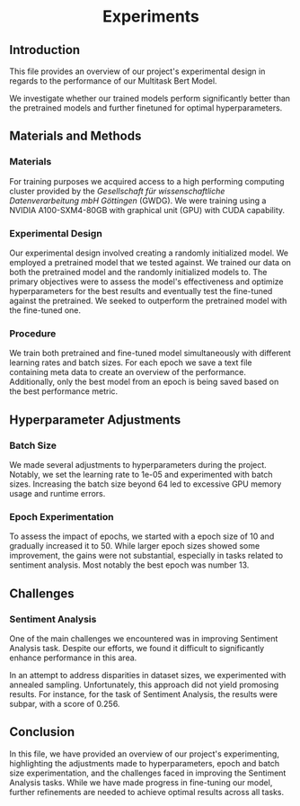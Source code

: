 <div align="center">
<h1> Experiments</h1>
</div>

## Introduction
This file provides an overview of our project's experimental design in regards to the performance of our Multitask Bert Model. 

We investigate whether our trained models perform significantly better than the pretrained models and further finetuned for optimal hyperparameters.

## Materials and Methods

### Materials

For training purposes we acquired access to a high performing computing cluster provided by the _Gesellschaft für wissenschaftliche Datenverarbeitung mbH Göttingen_ (GWDG). We were training using a NVIDIA A100-SXM4-80GB with graphical unit (GPU) with CUDA capability.

### Experimental Design

Our experimental design involved creating a randomly initialized model. We employed a pretrained model that we tested against. We trained our data on both the pretrained model and the randomly initialized models to. The primary objectives were to assess the model's effectiveness and optimize hyperparameters for the best results and eventually test the fine-tuned against the pretrained. We seeked to outperform the pretrained model with the fine-tuned one.

### Procedure

We train both pretrained and fine-tuned model simultaneously with different learning rates and batch sizes. For each epoch we save a text file containing meta data to create an overview of the performance. Additionally, only the best model from an epoch is being saved based on the best performance metric.

## Hyperparameter Adjustments
### Batch Size
We made several adjustments to hyperparameters during the project. Notably, we set the learning rate to 1e-05 and experimented with batch sizes. Increasing the batch size beyond 64 led to excessive GPU memory usage and runtime errors.

### Epoch Experimentation
To assess the impact of epochs, we started with a epoch size of 10 and gradually increased it to 50. While larger epoch sizes showed some improvement, the gains were not substantial, especially in tasks related to sentiment analysis. Most notably the best epoch was number 13. 

## Challenges

### Sentiment Analysis
One of the main challenges we encountered was in improving Sentiment Analysis task. Despite our efforts, we found it difficult to significantly enhance performance in this area.

In an attempt to address disparities in dataset sizes, we experimented with annealed sampling. Unfortunately, this approach did not yield promosing results. For instance, for the task of Sentiment Analysis, the results were subpar, with a score of 0.256.

## Conclusion
In this file, we have provided an overview of our project's experimenting, highlighting the adjustments made to hyperparameters, epoch and batch size experimentation, and the challenges faced in improving the Sentiment Analysis tasks. While we have made progress in fine-tuning our model, further refinements are needed to achieve optimal results across all tasks.